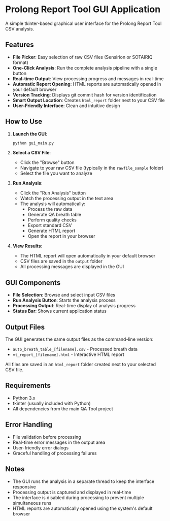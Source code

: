 # Prolong Report Tool GUI Application

A simple tkinter-based graphical user interface for the Prolong Report Tool CSV analysis.

## Features

- **File Picker**: Easy selection of raw CSV files (Sensirion or SOTAIRIQ format)
- **One-Click Analysis**: Run the complete analysis pipeline with a single button
- **Real-time Output**: View processing progress and messages in real-time
- **Automatic Report Opening**: HTML reports are automatically opened in your default browser
- **Version Tracking**: Displays git commit hash for version identification
- **Smart Output Location**: Creates `html_report` folder next to your CSV file
- **User-Friendly Interface**: Clean and intuitive design

## How to Use

1. **Launch the GUI**:
   ```bash
   python gui_main.py
   ```

2. **Select a CSV File**:
   - Click the "Browse" button
   - Navigate to your raw CSV file (typically in the `rawfile_sample` folder)
   - Select the file you want to analyze

3. **Run Analysis**:
   - Click the "Run Analysis" button
   - Watch the processing output in the text area
   - The analysis will automatically:
     - Process the raw data
     - Generate QA breath table
     - Perform quality checks
     - Export standard CSV
     - Generate HTML report
     - Open the report in your browser

4. **View Results**:
   - The HTML report will open automatically in your default browser
   - CSV files are saved in the `output` folder
   - All processing messages are displayed in the GUI

## GUI Components

- **File Selection**: Browse and select input CSV files
- **Run Analysis Button**: Starts the analysis process
- **Processing Output**: Real-time display of analysis progress
- **Status Bar**: Shows current application status

## Output Files

The GUI generates the same output files as the command-line version:
- `auto_breath_table_[filename].csv` - Processed breath data
- `vt_report_[filename].html` - Interactive HTML report

All files are saved in an `html_report` folder created next to your selected CSV file.

## Requirements

- Python 3.x
- tkinter (usually included with Python)
- All dependencies from the main QA Tool project

## Error Handling

- File validation before processing
- Real-time error messages in the output area
- User-friendly error dialogs
- Graceful handling of processing failures

## Notes

- The GUI runs the analysis in a separate thread to keep the interface responsive
- Processing output is captured and displayed in real-time
- The interface is disabled during processing to prevent multiple simultaneous runs
- HTML reports are automatically opened using the system's default browser